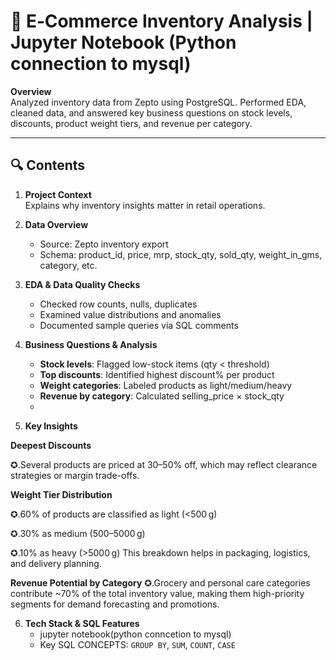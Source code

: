 # 🧩 E‑Commerce Inventory Analysis | Jupyter Notebook (Python connection to mysql)

**Overview**  
Analyzed inventory data from Zepto using PostgreSQL. Performed EDA, cleaned data, and answered key business questions on stock levels, discounts, product weight tiers, and revenue per category.

---

## 🔍 Contents

1. **Project Context**  
   Explains why inventory insights matter in retail operations.

2. **Data Overview**  
   - Source: Zepto inventory export  
   - Schema: product_id, price, mrp, stock_qty, sold_qty, weight_in_gms, category, etc.

3. **EDA & Data Quality Checks**  
   - Checked row counts, nulls, duplicates  
   - Examined value distributions and anomalies  
   - Documented sample queries via SQL comments

4. **Business Questions & Analysis**  
   - **Stock levels**: Flagged low-stock items (qty < threshold)  
   - **Top discounts**: Identified highest discount% per product  
   - **Weight categories**: Labeled products as light/medium/heavy  
   - **Revenue by category**: Calculated selling_price × stock_qty
   - 
5. **Key Insights**

**Deepest Discounts**

✪.Several products are priced at 30–50% off, which may reflect clearance strategies or margin trade-offs.

**Weight Tier Distribution**

✪.60% of products are classified as light (<500 g)

✪.30% as medium (500–5000 g)

✪.10% as heavy (>5000 g)
This breakdown helps in packaging, logistics, and delivery planning.

**Revenue Potential by Category**
✪.Grocery and personal care categories contribute ~70% of the total inventory value, making them high-priority segments for demand forecasting and promotions.



6. **Tech Stack & SQL Features**  
   - jupyter notebook(python conncetion to mysql)
   - Key SQL CONCEPTS: `GROUP BY`, `SUM`, `COUNT`, `CASE`


